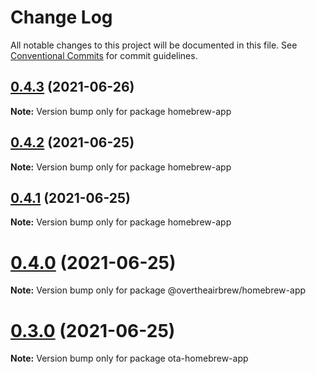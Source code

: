 # Change Log

All notable changes to this project will be documented in this file.
See [Conventional Commits](https://conventionalcommits.org) for commit guidelines.

## [0.4.3](https://github.com/overtheairbrew/homebrew/compare/v0.4.2...v0.4.3) (2021-06-26)

**Note:** Version bump only for package homebrew-app





## [0.4.2](https://github.com/overtheairbrew/homebrew/compare/v0.4.1...v0.4.2) (2021-06-25)

**Note:** Version bump only for package homebrew-app





## [0.4.1](https://github.com/overtheairbrew/homebrew/compare/v0.4.0...v0.4.1) (2021-06-25)

**Note:** Version bump only for package homebrew-app





# [0.4.0](https://github.com/overtheairbrew/homebrew/compare/v0.3.0...v0.4.0) (2021-06-25)

**Note:** Version bump only for package @overtheairbrew/homebrew-app





# [0.3.0](https://github.com/overtheairbrew/homebrew/compare/v0.2.3...v0.3.0) (2021-06-25)

**Note:** Version bump only for package ota-homebrew-app
